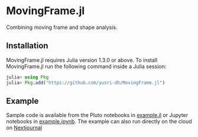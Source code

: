 # MovingFrame.jl

Combining moving frame and shape analysis.

## Installation
MovingFrame.jl requires Julia version 1.3.0 or above. To install MovingFrame.jl run the following command inside a Julia session:

```julia
julia> using Pkg
julia> Pkg.add("https://github.com/yusri-dh/MovingFrame.jl")
```

## Example
Sample code is available from the Pluto notebooks in [example.jl](example.jl) or Jupyter notebooks in [example.ipynb](example.ipynb). The example can also run directly on the cloud on [Nextjournal](https://nextjournal.com/yusri/integrated-analysis-of-cell-shape-and-movement-in-moving-frame)
